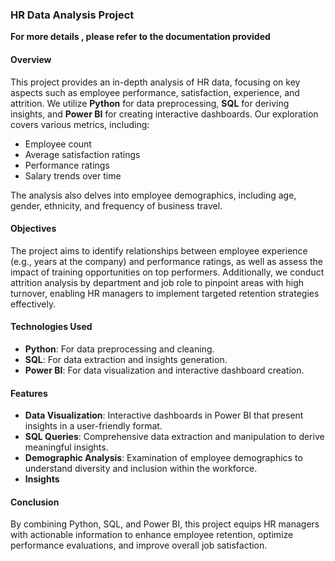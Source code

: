 ### HR Data Analysis Project
**For more details , please refer to the documentation provided**

#### Overview

This project provides an in-depth analysis of HR data, focusing on key aspects such as employee performance, satisfaction, experience, and attrition. We utilize **Python** for data preprocessing, **SQL** for deriving insights, and **Power BI** for creating interactive dashboards. Our exploration covers various metrics, including:

- Employee count
- Average satisfaction ratings
- Performance ratings
- Salary trends over time

The analysis also delves into employee demographics, including age, gender, ethnicity, and frequency of business travel.

#### Objectives

The project aims to identify relationships between employee experience (e.g., years at the company) and performance ratings, as well as assess the impact of training opportunities on top performers. Additionally, we conduct attrition analysis by department and job role to pinpoint areas with high turnover, enabling HR managers to implement targeted retention strategies effectively.

#### Technologies Used

- **Python**: For data preprocessing and cleaning.
- **SQL**: For data extraction and insights generation.
- **Power BI**: For data visualization and interactive dashboard creation.

#### Features

- **Data Visualization**: Interactive dashboards in Power BI that present insights in a user-friendly format.
- **SQL Queries**: Comprehensive data extraction and manipulation to derive meaningful insights.
- **Demographic Analysis**: Examination of employee demographics to understand diversity and inclusion within the workforce.
- **Insights**

#### Conclusion

By combining Python, SQL, and Power BI, this project equips HR managers with actionable information to enhance employee retention, optimize performance evaluations, and improve overall job satisfaction.

